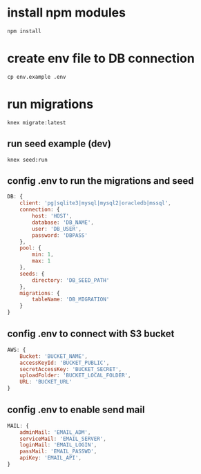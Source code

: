 # install npm modules
```shell
npm install
```

# create env file to DB connection
```shell
cp env.example .env
```

# run migrations

```shell
knex migrate:latest
```

## run seed example (dev)
```shell
knex seed:run
```


## config .env to run the migrations and seed
```javascript
DB: {
    client: 'pg|sqlite3|mysql|mysql2|oracledb|mssql',
    connection: {
        host: 'HOST',
        database: 'DB_NAME',
        user: 'DB_USER',
        password: 'DBPASS'
    },
    pool: {
        min: 1,
        max: 1
    },
    seeds: {
        directory: 'DB_SEED_PATH'
    },
    migrations: {
        tableName: 'DB_MIGRATION'
    }
}
```

## config .env to connect with S3 bucket
```javascript
AWS: {
    Bucket: 'BUCKET_NAME',
    accessKeyId: 'BUCKET_PUBLIC',
    secretAccessKey: 'BUCKET_SECRET',
    uploadFolder: 'BUCKET_LOCAL_FOLDER',
    URL: 'BUCKET_URL'
}
```

## config .env to enable send mail
```javascript
MAIL: {
    adminMail: 'EMAIL_ADM',
    serviceMail: 'EMAIL_SERVER',
    loginMail: 'EMAIL_LOGIN',
    passMail: 'EMAIL_PASSWD',
    apiKey: 'EMAIL_API',
}
```